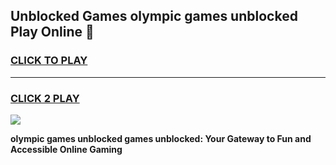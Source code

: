 
## Unblocked Games olympic games unblocked Play Online 👋
<h3>
<a href="https://news.freeplayer.one?title=olympic_games_unblocked&ref=17F">CLICK TO PLAY</a></h3>
<hr>

<h3>
<a href="https://news.freeplayer.one?title=olympic_games_unblocked&ref=17F">CLICK 2 PLAY</a>
  
</h3>

<a href="https://news.freeplayer.one?title=olympic_games_unblocked&ref=17F/"><img src="https://clearcache.store/games.png"></a>


**olympic games unblocked games unblocked: Your Gateway to Fun and Accessible Online Gaming**
